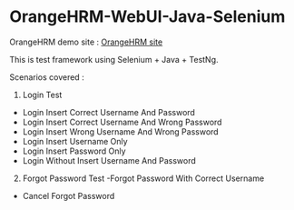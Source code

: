 # OrangeHRM-WebUI-Java-Selenium

OrangeHRM demo site : [OrangeHRM site](https://opensource-demo.orangehrmlive.com/index.php/auth/login)

This is test framework using Selenium + Java + TestNg.

Scenarios covered :
1. Login Test
- Login Insert Correct Username And Password
- Login Insert Correct Username And Wrong Password
- Login Insert Wrong Username And Wrong Password
- Login Insert Username Only
- Login Insert Password Only
- Login Without Insert Username And Password

2. Forgot Password Test
 -Forgot Password With Correct Username
 - Cancel Forgot Password
 

